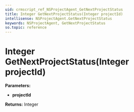 ```yaml
---
uid: crmscript_ref_NSProjectAgent_GetNextProjectStatus
title: Integer GetNextProjectStatus(Integer projectId)
intellisense: NSProjectAgent.GetNextProjectStatus
keywords: NSProjectAgent, GetNextProjectStatus
so.topic: reference
---
```


# Integer GetNextProjectStatus(Integer projectId)

**Parameters:**
 - **projectId** 

**Returns:** Integer
